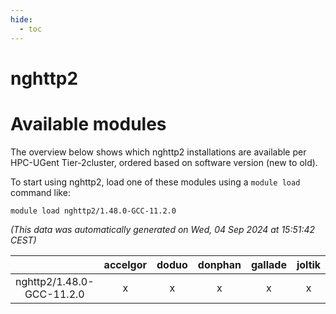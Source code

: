 ```yaml
---
hide:
  - toc
---
```


nghttp2
=======

# Available modules


The overview below shows which nghttp2 installations are available per HPC-UGent Tier-2cluster, ordered based on software version (new to old).

To start using nghttp2, load one of these modules using a `module load` command like:

```shell
module load nghttp2/1.48.0-GCC-11.2.0
```

*(This data was automatically generated on Wed, 04 Sep 2024 at 15:51:42 CEST)*  

| |accelgor|doduo|donphan|gallade|joltik|shinx|skitty|
| :---: | :---: | :---: | :---: | :---: | :---: | :---: | :---: |
|nghttp2/1.48.0-GCC-11.2.0|x|x|x|x|x|-|x|

